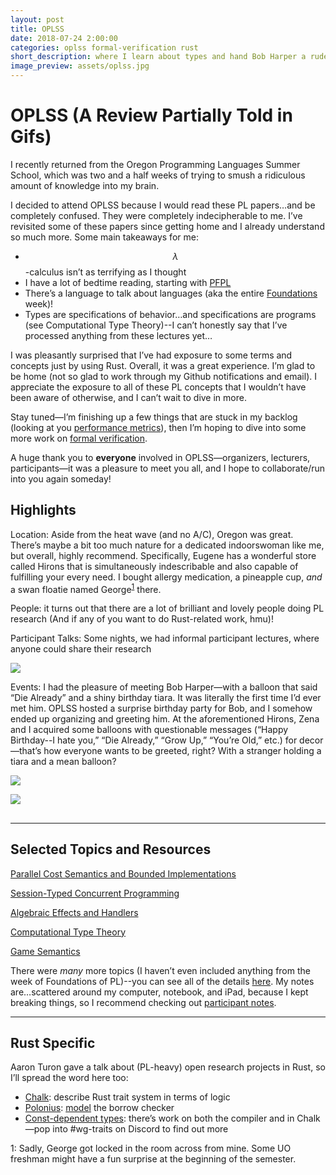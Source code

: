 ```yaml
---
layout: post
title: OPLSS
date: 2018-07-24 2:00:00
categories: oplss formal-verification rust 
short_description: where I learn about types and hand Bob Harper a rude balloon
image_preview: assets/oplss.jpg
---
```


# OPLSS (A Review Partially Told in Gifs)
I recently returned from the Oregon Programming Languages Summer School, which was two and a half weeks of trying to smush a ridiculous amount of knowledge into my brain.

I decided to attend OPLSS because I would read these PL papers…and be completely confused. They were completely indecipherable to me. I’ve revisited some of these papers since getting home and I already understand so much more. Some main takeaways for me:

- $$\lambda$$-calculus isn’t as terrifying as I thought
- I have a lot of bedtime reading, starting with [PFPL](https://www.cs.cmu.edu/~rwh/pfpl/2nded.pdf)
- There’s a language to talk about languages (aka the entire [Foundations](http://www.cs.uoregon.edu/research/summerschool/summer18/lectures/foundations_notes.pdf) week)!
- Types are specifications of behavior…and specifications are programs (see Computational Type Theory)--I can’t honestly say that I’ve processed anything from these lectures yet…

I was pleasantly surprised that I’ve had exposure to some terms and concepts just by using Rust. Overall, it was a great experience. I’m glad to be home (not so glad to work through my Github notifications and email). I appreciate the exposure to all of these PL concepts that I wouldn’t have been aware of otherwise, and I can’t wait to dive in more.

Stay tuned—I’m finishing up a few things that are stuck in my backlog (looking at you [performance metrics](https://github.com/servo/servo/pull/20459)), then I’m hoping to dive into some more work on [formal verification](https://internals.rust-lang.org/t/announcing-the-formal-verification-working-group/7240/11).

A huge thank you to **everyone** involved in OPLSS—organizers, lecturers, participants—it was a pleasure to meet you all, and I hope to collaborate/run into you again someday!


## Highlights

Location: Aside from the heat wave (and no A/C), Oregon was great. There’s maybe a bit too much nature for a dedicated indoorswoman like me, but overall, highly recommend. Specifically, Eugene has a wonderful store called Hirons that is simultaneously indescribable and also capable of fulfilling your every need. I bought allergy medication, a pineapple cup, *and* a swan floatie named George<sup>[1](#georgefootnote)</sup> there.

People: it turns out that there are a lot of brilliant and lovely people doing PL research (And if any of you want to do Rust-related work, hmu)!

Participant Talks: Some nights, we had informal participant lectures, where anyone could share their research


![](https://media.riffsy.com/images/65955c42131869124a8bebb6fc6f8cf2/tenor.gif)


Events: I had the pleasure of meeting Bob Harper—with a balloon that said “Die Already” and a shiny birthday tiara. It was literally the first time I’d ever met him. OPLSS hosted a surprise birthday party for Bob, and I somehow ended up organizing and greeting him. At the aforementioned Hirons, Zena and I acquired some balloons with questionable messages (“Happy Birthday--I hate you,” “Die Already,” “Grow Up,” “You’re Old,” etc.) for decor—that’s how everyone wants to be greeted, right? With a stranger holding a tiara and a mean balloon?



![](https://media.riffsy.com/images/5efbbd06182d40af4881e9e0f2aae171/tenor.gif)

![](https://media.riffsy.com/images/851cfb38d1265b790ee1a72607eba6be/tenor.gif)

## 


----------
## Selected Topics and Resources

[Parallel Cost Semantics and Bounded Implementations](https://drive.google.com/file/d/0B4z2gzEmkDDCVmUtV0c4LTJiVFU/view)

[Session-Typed Concurrent Programming](https://www.cs.cmu.edu/~fp/papers/icfp17.pdf)

[Algebraic Effects and Handlers](http://www.cs.uoregon.edu/research/summerschool/summer18/lectures/bauer_notes.pdf)

[Computational Type Theory](http://www.cs.cmu.edu/~rwh/papers/chitt/popl17.pdf)

[Game Semantics](http://www.cs.uoregon.edu/research/summerschool/summer18/lectures/ghica1.pdf)

There were *many* more topics (I haven’t even included anything from the week of Foundations of PL)--you can see all of the details [here](http://www.cs.uoregon.edu/research/summerschool/summer18/topics.php). My notes are…scattered around my computer, notebook, and iPad, because I kept breaking things, so I recommend checking out [participant notes](https://github.com/OPLSS/oplss-notes-2018).


----------
## Rust Specific

Aaron Turon gave a talk about (PL-heavy) open research projects in Rust, so I’ll spread the word here too:


- [Chalk](https://github.com/rust-lang-nursery/chalk): describe Rust trait system in terms of logic
- [Polonius](https://github.com/rust-lang-nursery/polonius): [model](http://smallcultfollowing.com/babysteps/blog/2018/04/27/an-alias-based-formulation-of-the-borrow-checker/) the borrow checker
- [Const-dependent types](https://github.com/rust-lang/rfcs/pull/1931):  there’s work on both the compiler and in Chalk—pop into #wg-traits on Discord to find out more


<a name="#georgefootnote">1</a>: Sadly, George got locked in the room across from mine. Some UO freshman might have a fun surprise at the beginning of the semester.

